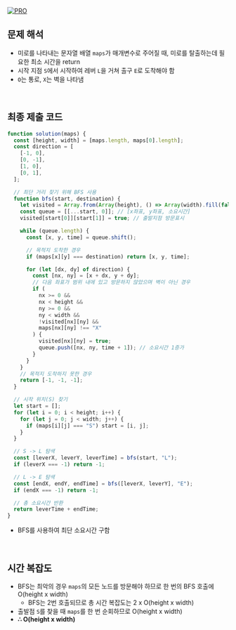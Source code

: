 [![PRO]][Link]

## 문제 해석

- 미로를 나타내는 문자열 배열 `maps`가 매개변수로 주어질 때, 미로를 탈출하는데 필요한 최소 시간을 return
- 시작 지점 `S`에서 시작하여 레버 `L`을 거쳐 출구 `E`로 도착해야 함
- `O`는 통로, `X`는 벽을 나타냄

<br>

## 최종 제출 코드

```javascript
function solution(maps) {
  const [height, width] = [maps.length, maps[0].length];
  const direction = [
    [-1, 0],
    [0, -1],
    [1, 0],
    [0, 1],
  ];

  // 최단 거리 찾기 위해 BFS 사용
  function bfs(start, destination) {
    let visited = Array.from(Array(height), () => Array(width).fill(false));
    const queue = [[...start, 0]]; // [x좌표, y좌표, 소요시간]
    visited[start[0]][start[1]] = true; // 출발지점 방문표시

    while (queue.length) {
      const [x, y, time] = queue.shift();

      // 목적지 도착한 경우
      if (maps[x][y] === destination) return [x, y, time];

      for (let [dx, dy] of direction) {
        const [nx, ny] = [x + dx, y + dy];
        // 다음 좌표가 범위 내에 있고 방문하지 않았으며 벽이 아닌 경우
        if (
          nx >= 0 &&
          nx < height &&
          ny >= 0 &&
          ny < width &&
          !visited[nx][ny] &&
          maps[nx][ny] !== "X"
        ) {
          visited[nx][ny] = true;
          queue.push([nx, ny, time + 1]); // 소요시간 1증가
        }
      }
    }
    // 목적지 도착하지 못한 경우
    return [-1, -1, -1];
  }

  // 시작 위치(S) 찾기
  let start = [];
  for (let i = 0; i < height; i++) {
    for (let j = 0; j < width; j++) {
      if (maps[i][j] === "S") start = [i, j];
    }
  }

  // S -> L 탐색
  const [leverX, leverY, leverTime] = bfs(start, "L");
  if (leverX === -1) return -1;

  // L -> E 탐색
  const [endX, endY, endTime] = bfs([leverX, leverY], "E");
  if (endX === -1) return -1;

  // 총 소요시간 반환
  return leverTime + endTime;
}
```

- BFS를 사용하여 최단 소요시간 구함

<br>

## 시간 복잡도

- BFS는 최악의 경우 `maps`의 모든 노드를 방문해야 하므로 한 번의 BFS 호출에 O(height x width)
  - BFS는 2번 호출되므로 총 시간 복잡도는 2 x O(height x width)
- 출발점 `S`를 찾을 때 `maps`를 한 번 순회하므로 O(height x width)
- **∴ O(height x width)**

<!---------------------------------------------------------------------------->

[PRO]: https://github.com/GoSSaChin/algorithm-js/assets/107768516/67c43b52-bc3f-4571-a249-5519021afbb0
[Link]: https://school.programmers.co.kr/learn/courses/30/lessons/159993
